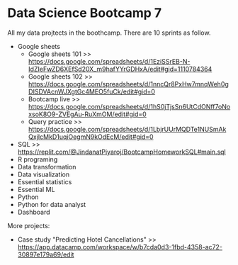 # Data Science Bootcamp 7

All my data projtects in the boothcamp. There are 10 sprints as follow.

- Google sheets
  - Google sheets 101 >> https://docs.google.com/spreadsheets/d/1EziSSrEB-N-IdZIeFwZD6XEfSd20X_m9hafYYrGDHxA/edit#gid=1110784364
  - Google sheets 102 >> https://docs.google.com/spreadsheets/d/1nncQr8PxHw7mnqWeh0gDISDVAcnWJXgtGc4MEO5fuCk/edit#gid=0
  - Bootcamp live >> https://docs.google.com/spreadsheets/d/1hS0jTjsSn6UtCdONff7oNoxsoK8O9-ZVEgAu-RuXmOM/edit#gid=0
  - Query practice >> https://docs.google.com/spreadsheets/d/1LbjrUUrMQDTe1NUSmAkQxjIcMkD1uqiOegmN9kOdEcM/edit#gid=0
- SQL >> https://replit.com/@JindanatPiyaroj/BootcampHomeworkSQL#main.sql
- R programing
- Data transformation
- Data visualization
- Essential statistics
- Essential ML
- Python
- Python for data analyst
- Dashboard

More projects: 

- Case study "Predicting Hotel Cancellations" >> https://app.datacamp.com/workspace/w/b7cda0d3-1fbd-4358-ac72-30897e179a69/edit
